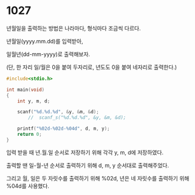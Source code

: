 # 1027

년월일을 출력하는 방법은 나라마다, 형식마다 조금씩 다르다.

년월일(yyyy.mm.dd)를 입력받아,

일월년(dd-mm-yyyy)로 출력해보자.

(단, 한 자리 일/월은 0을 붙여 두자리로, 년도도 0을 붙여 네자리로 출력한다.) 

```c
#include<stdio.h>

int main(void)
{
	int y, m, d;

	scanf("%d.%d.%d", &y, &m, &d);
		// 	scanf_s("%d.%d.%d", &y, &m, &d);

	printf("%02d-%02d-%04d", d, m, y);
	return 0;
}
```
입력 받을 때 년.월.일 순서로 저장하기 위해 각각 y, m, d에 저장하였다.

출력할 땐 일-월-년 순서로 출력하기 위해 d, m, y 순서대로 출력해주었다.

그리고 월, 일은 두 자릿수를 출력하기 위해 %02d, 년은 네 자릿수를 출력하기 위해 %04d를 사용했다.